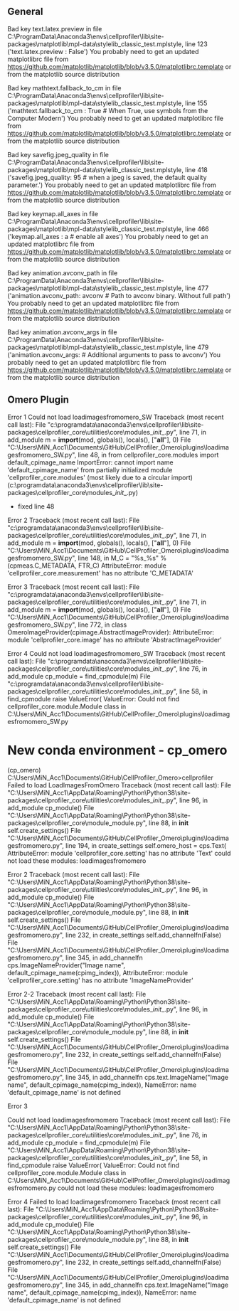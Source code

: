 ## General
Bad key text.latex.preview in file C:\ProgramData\Anaconda3\envs\cellprofiler\lib\site-packages\matplotlib\mpl-data\stylelib\_classic_test.mplstyle, line 123 ('text.latex.preview : False')
You probably need to get an updated matplotlibrc file from
https://github.com/matplotlib/matplotlib/blob/v3.5.0/matplotlibrc.template
or from the matplotlib source distribution

Bad key mathtext.fallback_to_cm in file C:\ProgramData\Anaconda3\envs\cellprofiler\lib\site-packages\matplotlib\mpl-data\stylelib\_classic_test.mplstyle, line 155 ('mathtext.fallback_to_cm : True  # When True, use symbols from the Computer Modern')
You probably need to get an updated matplotlibrc file from
https://github.com/matplotlib/matplotlib/blob/v3.5.0/matplotlibrc.template
or from the matplotlib source distribution

Bad key savefig.jpeg_quality in file C:\ProgramData\Anaconda3\envs\cellprofiler\lib\site-packages\matplotlib\mpl-data\stylelib\_classic_test.mplstyle, line 418 ('savefig.jpeg_quality: 95       # when a jpeg is saved, the default quality parameter.')
You probably need to get an updated matplotlibrc file from
https://github.com/matplotlib/matplotlib/blob/v3.5.0/matplotlibrc.template
or from the matplotlib source distribution

Bad key keymap.all_axes in file C:\ProgramData\Anaconda3\envs\cellprofiler\lib\site-packages\matplotlib\mpl-data\stylelib\_classic_test.mplstyle, line 466 ('keymap.all_axes : a                 # enable all axes')
You probably need to get an updated matplotlibrc file from
https://github.com/matplotlib/matplotlib/blob/v3.5.0/matplotlibrc.template
or from the matplotlib source distribution

Bad key animation.avconv_path in file C:\ProgramData\Anaconda3\envs\cellprofiler\lib\site-packages\matplotlib\mpl-data\stylelib\_classic_test.mplstyle, line 477 ('animation.avconv_path: avconv     # Path to avconv binary. Without full path')
You probably need to get an updated matplotlibrc file from
https://github.com/matplotlib/matplotlib/blob/v3.5.0/matplotlibrc.template
or from the matplotlib source distribution

Bad key animation.avconv_args in file C:\ProgramData\Anaconda3\envs\cellprofiler\lib\site-packages\matplotlib\mpl-data\stylelib\_classic_test.mplstyle, line 479 ('animation.avconv_args:            # Additional arguments to pass to avconv')
You probably need to get an updated matplotlibrc file from
https://github.com/matplotlib/matplotlib/blob/v3.5.0/matplotlibrc.template
or from the matplotlib source distribution


## Omero Plugin

Error 1
Could not load loadimagesfromomero_SW
Traceback (most recent call last):
  File "c:\programdata\anaconda3\envs\cellprofiler\lib\site-packages\cellprofiler_core\utilities\core\modules\__init__.py", line 71, in add_module
    m = __import__(mod, globals(), locals(), ["__all__"], 0)
  File "C:\Users\MiN_Acc1\Documents\GitHub\CellProfiler_Omero\plugins\loadimagesfromomero_SW.py", line 48, in <module>
    from cellprofiler_core.modules import default_cpimage_name
ImportError: cannot import name 'default_cpimage_name' from partially initialized module 'cellprofiler_core.modules' (most likely due to a circular import) (c:\programdata\anaconda3\envs\cellprofiler\lib\site-packages\cellprofiler_core\modules\__init__.py)
- fixed line 48

Error 2
Traceback (most recent call last):
  File "c:\programdata\anaconda3\envs\cellprofiler\lib\site-packages\cellprofiler_core\utilities\core\modules\__init__.py", line 71, in add_module
    m = __import__(mod, globals(), locals(), ["__all__"], 0)
  File "C:\Users\MiN_Acc1\Documents\GitHub\CellProfiler_Omero\plugins\loadimagesfromomero_SW.py", line 148, in <module>
    M_C = "%s_%s" % (cpmeas.C_METADATA, FTR_C)
AttributeError: module 'cellprofiler_core.measurement' has no attribute 'C_METADATA'

Error 3
Traceback (most recent call last):
  File "c:\programdata\anaconda3\envs\cellprofiler\lib\site-packages\cellprofiler_core\utilities\core\modules\__init__.py", line 71, in add_module
    m = __import__(mod, globals(), locals(), ["__all__"], 0)
  File "C:\Users\MiN_Acc1\Documents\GitHub\CellProfiler_Omero\plugins\loadimagesfromomero_SW.py", line 772, in <module>
    class OmeroImageProvider(cpimage.AbstractImageProvider):
AttributeError: module 'cellprofiler_core.image' has no attribute 'AbstractImageProvider'

Error 4
Could not load loadimagesfromomero_SW
Traceback (most recent call last):
  File "c:\programdata\anaconda3\envs\cellprofiler\lib\site-packages\cellprofiler_core\utilities\core\modules\__init__.py", line 76, in add_module
    cp_module = find_cpmodule(m)
  File "c:\programdata\anaconda3\envs\cellprofiler\lib\site-packages\cellprofiler_core\utilities\core\modules\__init__.py", line 58, in find_cpmodule
    raise ValueError(
ValueError: Could not find cellprofiler_core.module.Module class in C:\Users\MiN_Acc1\Documents\GitHub\CellProfiler_Omero\plugins\loadimagesfromomero_SW.py



# New conda environment - cp_omero
(cp_omero) C:\Users\MiN_Acc1\Documents\GitHub\CellProfiler_Omero>cellprofiler
Failed to load LoadImagesFromOmero
Traceback (most recent call last):
  File "C:\Users\MiN_Acc1\AppData\Roaming\Python\Python38\site-packages\cellprofiler_core\utilities\core\modules\__init__.py", line 96, in add_module
    cp_module()
  File "C:\Users\MiN_Acc1\AppData\Roaming\Python\Python38\site-packages\cellprofiler_core\module\_module.py", line 88, in __init__
    self.create_settings()
  File "C:\Users\MiN_Acc1\Documents\GitHub\CellProfiler_Omero\plugins\loadimagesfromomero.py", line 194, in create_settings
    self.omero_host = cps.Text(
AttributeError: module 'cellprofiler_core.setting' has no attribute 'Text'
could not load these modules: loadimagesfromomero

Error 2
Traceback (most recent call last):
  File "C:\Users\MiN_Acc1\AppData\Roaming\Python\Python38\site-packages\cellprofiler_core\utilities\core\modules\__init__.py", line 96, in add_module
    cp_module()
  File "C:\Users\MiN_Acc1\AppData\Roaming\Python\Python38\site-packages\cellprofiler_core\module\_module.py", line 88, in __init__
    self.create_settings()
  File "C:\Users\MiN_Acc1\Documents\GitHub\CellProfiler_Omero\plugins\loadimagesfromomero.py", line 232, in create_settings
    self.add_channelfn(False)
  File "C:\Users\MiN_Acc1\Documents\GitHub\CellProfiler_Omero\plugins\loadimagesfromomero.py", line 345, in add_channelfn
    cps.ImageNameProvider("Image name", default_cpimage_name(cpimg_index)),
AttributeError: module 'cellprofiler_core.setting' has no attribute 'ImageNameProvider'

Error 2-2
Traceback (most recent call last):
  File "C:\Users\MiN_Acc1\AppData\Roaming\Python\Python38\site-packages\cellprofiler_core\utilities\core\modules\__init__.py", line 96, in add_module
    cp_module()
  File "C:\Users\MiN_Acc1\AppData\Roaming\Python\Python38\site-packages\cellprofiler_core\module\_module.py", line 88, in __init__
    self.create_settings()
  File "C:\Users\MiN_Acc1\Documents\GitHub\CellProfiler_Omero\plugins\loadimagesfromomero.py", line 232, in create_settings
    self.add_channelfn(False)
  File "C:\Users\MiN_Acc1\Documents\GitHub\CellProfiler_Omero\plugins\loadimagesfromomero.py", line 345, in add_channelfn
    cps.text.ImageName("Image name", default_cpimage_name(cpimg_index)),
NameError: name 'default_cpimage_name' is not defined

Error 3

Could not load loadimagesfromomero
Traceback (most recent call last):
  File "C:\Users\MiN_Acc1\AppData\Roaming\Python\Python38\site-packages\cellprofiler_core\utilities\core\modules\__init__.py", line 76, in add_module
    cp_module = find_cpmodule(m)
  File "C:\Users\MiN_Acc1\AppData\Roaming\Python\Python38\site-packages\cellprofiler_core\utilities\core\modules\__init__.py", line 58, in find_cpmodule
    raise ValueError(
ValueError: Could not find cellprofiler_core.module.Module class in C:\Users\MiN_Acc1\Documents\GitHub\CellProfiler_Omero\plugins\loadimagesfromomero.py
could not load these modules: loadimagesfromomero

Error 4
Failed to load loadimagesfromomero
Traceback (most recent call last):
  File "C:\Users\MiN_Acc1\AppData\Roaming\Python\Python38\site-packages\cellprofiler_core\utilities\core\modules\__init__.py", line 96, in add_module
    cp_module()
  File "C:\Users\MiN_Acc1\AppData\Roaming\Python\Python38\site-packages\cellprofiler_core\module\_module.py", line 88, in __init__
    self.create_settings()
  File "C:\Users\MiN_Acc1\Documents\GitHub\CellProfiler_Omero\plugins\loadimagesfromomero.py", line 232, in create_settings
    self.add_channelfn(False)
  File "C:\Users\MiN_Acc1\Documents\GitHub\CellProfiler_Omero\plugins\loadimagesfromomero.py", line 345, in add_channelfn
    cps.text.ImageName("Image name", default_cpimage_name(cpimg_index)),
NameError: name 'default_cpimage_name' is not defined